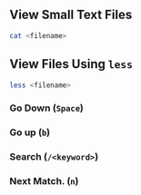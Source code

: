 ## View Small Text Files
```bash
cat <filename>
```

## View Files Using `less`
```bash
less <filename>
```
### Go Down     (`Space`)
### Go up       (`b`)
### Search      (`/<keyword>`)
### Next Match. (`n`)
